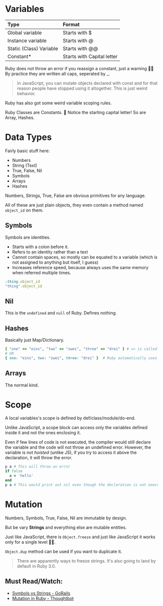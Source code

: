 # Variables

**Type**|**Format**
:-----|:-----
Global variable| Starts with $
Instance variable| Starts with @
Static (Class) Variable| Starts with @@
Constant*| Starts with Capital letter

Ruby does not throw an error if you reassign a constant, just a warning 🤷‍♂️ By practice they are written all caps, seperated by _. 

> In JavaScript, you can mutate objects declared with const and for that reason people have stopped using it altogether. This is just weird behavior.

Ruby has also got some weird variable scoping rules.

Ruby Classes are Constants. 🤯 Notice the starting capital letter! So are Array, Hashes.

# Data Types

Fairly basic stuff here:

* Numbers
* String (Text)
* True, False, Nil
* Symbols 
* Arrays
* Hashes

Numbers, Strings, True, False are obvious primitives for any language.

All of these are just plain objects, they even contain a method named `object_id` on them.

## Symbols

Symbols are identities. 

* Starts with a colon before it.
* Refers to an identity rather than a text
* Cannot contain spaces, so mostly can be equated to a variable (which is not assigned to anything but itself, I guess)
* Increases reference speed, because always uses the same memory when referred multiple times.

```ruby
:thing.object_id
"thing".object_id
```

## Nil

This is the `undefined` and `null` of Ruby. Defines nothing.

## Hashes 

Basically just Map/Dictionary.

```ruby
{ "one" => "eins", "two" => "zwei", "three" => "drei" } # => is called a hash rocket. how cute! 
# OR 
{ one: "eins", two: "zwei", three: "drei" }  # Ruby automatically uses symbols in this case.
```
## Arrays

The normal kind.

# Scope

A local variables's scope is defined by def/class/module/do-end.

Unlike JavaScript, a scope block can access only the variables defined inside it and not the ones enclosing it. 

Even if few lines of code is not executed, the compiler would still declare the variable and the code will not throw an undefined error. However, the variable is not _hoisted_ (unlike JS), if you try to access it above the declaration, it will throw the error.

```ruby
p a # This will throw an error
if false
  a = 'hello' 
end
p a # This would print out nil even though the declaration is not executed.
```

# Mutation 

Numbers, Symbols, True, False, Nil are immutable by design. 

But be vary **Strings** and everything else are mutable entities.

Just like JavaScript, there is `Object.freeze` and just like JavaScript it works only for a single level 🤷‍♂️. 

`Object.dup` method can be used if you want to duplicate it. 

> There are apparently ways to freeze strings. It's also going to land by default in Ruby 3.0.

## Must Read/Watch:

* [Symbols vs Strings - GoRails](https://gorails.com/episodes/ruby-symbols-vs-string?autoplay=1)
* [Mutation in Ruby - Thoughtbot](https://thoughtbot.com/upcase/videos/mutation-in-ruby)